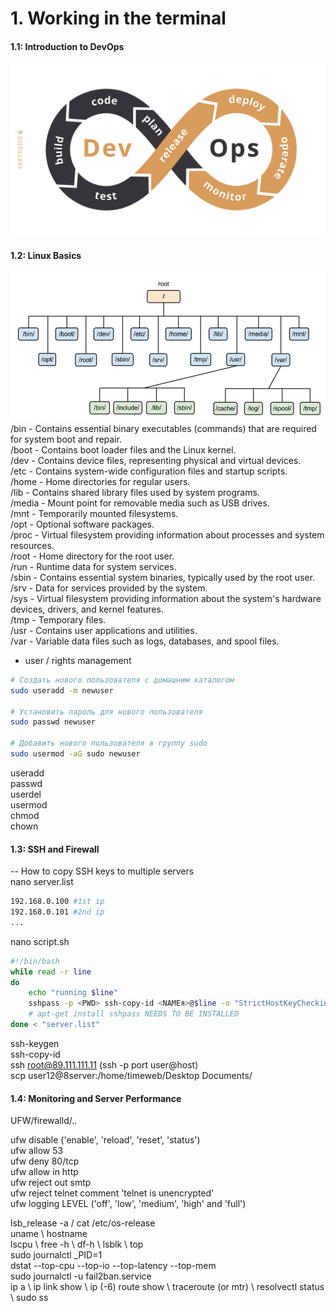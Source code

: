 # 1. Working in the terminal  
#### 1.1: Introduction to DevOps  
![alt text](image-1.png)  
#### 1.2: Linux Basics  
![alt text](image.png)  
/bin - Contains essential binary executables (commands) that are required for system boot and repair.  
/boot - Contains boot loader files and the Linux kernel.  
/dev - Contains device files, representing physical and virtual devices.  
/etc - Contains system-wide configuration files and startup scripts.  
/home - Home directories for regular users.  
/lib - Contains shared library files used by system programs.  
/media - Mount point for removable media such as USB drives.  
/mnt - Temporarily mounted filesystems.  
/opt - Optional software packages.  
/proc - Virtual filesystem providing information about processes and system resources.  
/root - Home directory for the root user.  
/run - Runtime data for system services.  
/sbin - Contains essential system binaries, typically used by the root user.  
/srv - Data for services provided by the system.  
/sys - Virtual filesystem providing information about the system's hardware devices, drivers, and kernel features.  
/tmp - Temporary files.  
/usr - Contains user applications and utilities.  
/var - Variable data files such as logs, databases, and spool files.  
 - user / rights management
```bash 
# Создать нового пользователя с домашним каталогом
sudo useradd -m newuser

# Установить пароль для нового пользователя
sudo passwd newuser

# Добавить нового пользователя в группу sudo
sudo usermod -aG sudo newuser
```
 useradd  
 passwd  
 userdel  
 usermod  
 chmod  
 chown  

#### 1.3: SSH and Firewall
-- How to copy SSH keys to multiple servers  
nano server.list
 ```bash 
192.168.0.100 #1st ip
192.168.0.101 #2nd ip
...
```
nano script.sh
```bash  
#!/bin/bash
while read -r line
do
    echo "running $line"
    sshpass -p <PWD> ssh-copy-id <NAMEя>@$line -o "StrictHostKeyChecking no" 
    # apt-get install sshpass NEEDS TO BE INSTALLED
done < "server.list"
```  

ssh-keygen   
ssh-copy-id   
ssh root@89.111.111.11 (ssh -p port user@host)   
scp user12@8server:/home/timeweb/Desktop Documents/   

#### 1.4: Monitoring and Server Performance  
UFW/firewalld/..  

ufw disable ('enable', 'reload', 'reset', 'status')  
ufw allow 53  
ufw deny 80/tcp  
ufw allow in http  
ufw reject out smtp  
ufw reject telnet comment 'telnet is unencrypted'  
ufw logging LEVEL ('off', 'low', 'medium', 'high' and 'full')  

lsb_release -a / cat /etc/os-release  
uname \ hostname  
lscpu \ free -h \ df-h \ lsblk \ top  
sudo journalctl _PID=1  
dstat --top-cpu --top-io --top-latency --top-mem  
sudo journalctl -u fail2ban.service  
ip a \ ip link show \ ip (-6) route show \ traceroute (or mtr) \ resolvectl status \ sudo ss  
